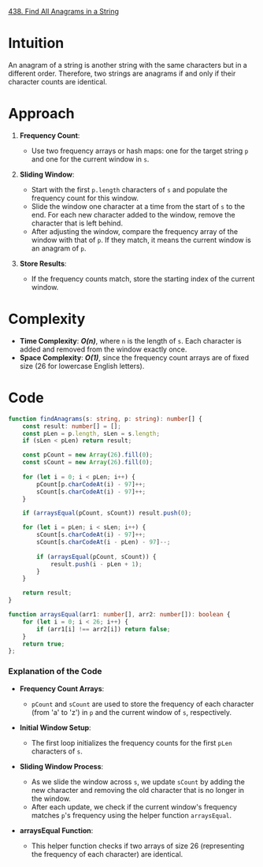 [438. Find All Anagrams in a String](https://leetcode.com/problems/find-all-anagrams-in-a-string/)

# Intuition

An anagram of a string is another string with the same characters but in a different order. Therefore, two strings are anagrams if and only if their character counts are identical.

# Approach

1. **Frequency Count**: 
   - Use two frequency arrays or hash maps: one for the target string `p` and one for the current window in `s`.
   
2. **Sliding Window**:
   - Start with the first `p.length` characters of `s` and populate the frequency count for this window.
   - Slide the window one character at a time from the start of `s` to the end. For each new character added to the window, remove the character that is left behind.
   - After adjusting the window, compare the frequency array of the window with that of `p`. If they match, it means the current window is an anagram of `p`.

3. **Store Results**:
   - If the frequency counts match, store the starting index of the current window.

# Complexity

- **Time Complexity**: ***O(n)***, where `n` is the length of `s`. Each character is added and removed from the window exactly once.
- **Space Complexity**: ***O(1)***, since the frequency count arrays are of fixed size (26 for lowercase English letters).

# Code
```typescript
function findAnagrams(s: string, p: string): number[] {
    const result: number[] = [];
    const pLen = p.length, sLen = s.length;
    if (sLen < pLen) return result;

    const pCount = new Array(26).fill(0);
    const sCount = new Array(26).fill(0);
    
    for (let i = 0; i < pLen; i++) {
        pCount[p.charCodeAt(i) - 97]++;
        sCount[s.charCodeAt(i) - 97]++;
    }

    if (arraysEqual(pCount, sCount)) result.push(0);

    for (let i = pLen; i < sLen; i++) {
        sCount[s.charCodeAt(i) - 97]++;
        sCount[s.charCodeAt(i - pLen) - 97]--;
        
        if (arraysEqual(pCount, sCount)) {
            result.push(i - pLen + 1);
        }
    }

    return result;
}

function arraysEqual(arr1: number[], arr2: number[]): boolean {
    for (let i = 0; i < 26; i++) {
        if (arr1[i] !== arr2[i]) return false;
    }
    return true;
};

```

### Explanation of the Code

- **Frequency Count Arrays**: 
  - `pCount` and `sCount` are used to store the frequency of each character (from 'a' to 'z') in `p` and the current window of `s`, respectively.
  
- **Initial Window Setup**: 
  - The first loop initializes the frequency counts for the first `pLen` characters of `s`.

- **Sliding Window Process**:
  - As we slide the window across `s`, we update `sCount` by adding the new character and removing the old character that is no longer in the window.
  - After each update, we check if the current window's frequency matches `p`'s frequency using the helper function `arraysEqual`.

- **arraysEqual Function**:
  - This helper function checks if two arrays of size 26 (representing the frequency of each character) are identical.